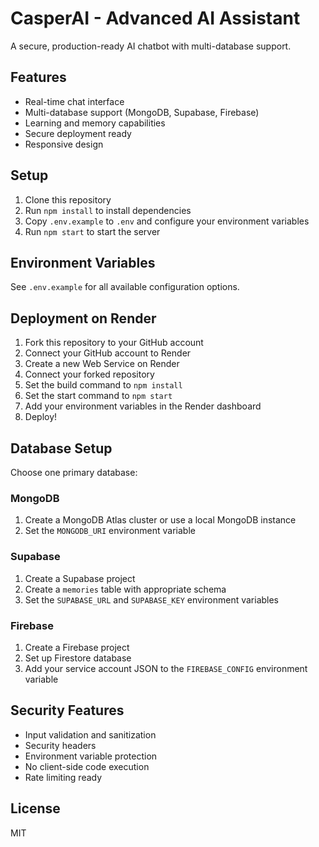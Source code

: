 # CasperAI - Advanced AI Assistant

A secure, production-ready AI chatbot with multi-database support.

## Features

- Real-time chat interface
- Multi-database support (MongoDB, Supabase, Firebase)
- Learning and memory capabilities
- Secure deployment ready
- Responsive design

## Setup

1. Clone this repository
2. Run `npm install` to install dependencies
3. Copy `.env.example` to `.env` and configure your environment variables
4. Run `npm start` to start the server

## Environment Variables

See `.env.example` for all available configuration options.

## Deployment on Render

1. Fork this repository to your GitHub account
2. Connect your GitHub account to Render
3. Create a new Web Service on Render
4. Connect your forked repository
5. Set the build command to `npm install`
6. Set the start command to `npm start`
7. Add your environment variables in the Render dashboard
8. Deploy!

## Database Setup

Choose one primary database:

### MongoDB
1. Create a MongoDB Atlas cluster or use a local MongoDB instance
2. Set the `MONGODB_URI` environment variable

### Supabase
1. Create a Supabase project
2. Create a `memories` table with appropriate schema
3. Set the `SUPABASE_URL` and `SUPABASE_KEY` environment variables

### Firebase
1. Create a Firebase project
2. Set up Firestore database
3. Add your service account JSON to the `FIREBASE_CONFIG` environment variable

## Security Features

- Input validation and sanitization
- Security headers
- Environment variable protection
- No client-side code execution
- Rate limiting ready

## License

MIT

